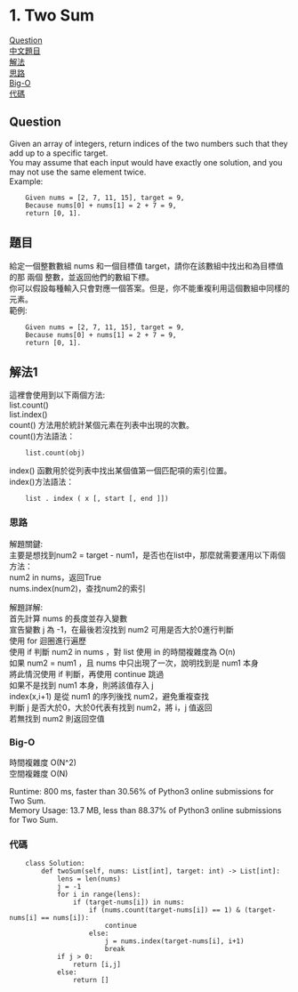 # 1. Two Sum

[Question](#question)  
[中文題目](#question_zh_hant)  
[解法](#answer1)  
[思路](#think1)  
[Big-O](#bigo)  
[代碼](#code)  


<a name="question"></a>
## Question
Given an array of integers, return indices of the two numbers such that they add up to a specific target.  
You may assume that each input would have exactly one solution, and you may not use the same element twice.  
Example:  

        Given nums = [2, 7, 11, 15], target = 9,
        Because nums[0] + nums[1] = 2 + 7 = 9,
        return [0, 1].


<a name="question_zh_hant"></a>
## 題目  
給定一個整數數組 nums 和一個目標值 target，請你在該數組中找出和為目標值的那 兩個 整數，並返回他們的數組下標。  
你可以假設每種輸入只會對應一個答案。但是，你不能重複利用這個數組中同樣的元素。  
範例:  

        Given nums = [2, 7, 11, 15], target = 9,
        Because nums[0] + nums[1] = 2 + 7 = 9,
        return [0, 1].

<a name="answer1"></a>
## 解法1  
這裡會使用到以下兩個方法:  
list.count()  
list.index()  
count() 方法用於統計某個元素在列表中出現的次數。  
count()方法語法：  
        
        list.count(obj)
        
index() 函數用於從列表中找出某個值第一個匹配項的索引位置。  
index()方法語法：  
        
        list . index ( x [, start [, end ]])  
        
<a name="think1"></a>
### 思路  
解題關鍵:  
主要是想找到num2 = target - num1，是否也在list中，那麼就需要運用以下兩個方法：  
num2 in nums，返回True  
nums.index(num2)，查找num2的索引  
  
解題詳解:  
首先計算 nums 的長度並存入變數  
宣告變數 j 為 -1，在最後若沒找到 num2 可用是否大於0進行判斷  
使用 for 迴圈進行遍歷  
使用 if 判斷 num2 in nums  ，對 list 使用 in 的時間複雜度為 O(n)  
如果 num2 = num1 ，且 nums 中只出現了一次，說明找到是 num1 本身  
將此情況使用 if 判斷，再使用 continue 跳過  
如果不是找到 num1 本身，則將該值存入 j  
index(x,i+1) 是從 num1 的序列後找 num2，避免重複查找  
判斷 j 是否大於0，大於0代表有找到 num2，將 i，j 值返回  
若無找到 num2 則返回空值  



<a name="bigo"></a>
### Big-O  
 時間複雜度 O(N^2)  
 空間複雜度 O(N)  
  
Runtime: 800 ms, faster than 30.56% of Python3 online submissions for Two Sum.  
Memory Usage: 13.7 MB, less than 88.37% of Python3 online submissions for Two Sum.  

<a name="code"></a>
### 代碼  

        class Solution:
            def twoSum(self, nums: List[int], target: int) -> List[int]:
                lens = len(nums)
                j = -1
                for i in range(lens):
                    if (target-nums[i]) in nums:
                        if (nums.count(target-nums[i]) == 1) & (target-nums[i] == nums[i]):
                            continue
                        else:
                            j = nums.index(target-nums[i], i+1)
                            break
                if j > 0:
                    return [i,j]
                else:
                    return []

